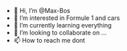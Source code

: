 - 👋 Hi, I’m @Max-Bos
- 👀 I’m interested in Formule 1 and cars
- 🌱 I’m currently learning everything
- 💞️ I’m looking to collaborate on ...
- 📫 How to reach me dont

<!---
Max-Bos/Max-Bos is a ✨ special ✨ repository because its `README.md` (this file) appears on your GitHub profile.
You can click the Preview link to take a look at your changes.
--->
